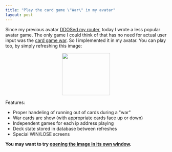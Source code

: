 ```yaml
---
title: "Play the card game \"War\" in my avatar"
layout: post
---
```


Since my previous avatar <a href="/blog/how-i-ddosed-myself-with-an-avatar/">DDOSed my router</a>, today I wrote a less popular avatar game. The only game I could think of that has no need for actual user input was the <a href="http://en.wikipedia.org/wiki/War_(card_game)">card game war</a>. So I implemented it in my avatar. You can play too, by simply refreshing this image:
<p style="text-align: center;"><img class="aligncenter" src="/projects/war/index.php" alt="" width="150" height="132" /></p>
Features:
<ul>
	<li>Proper handeling of running out of cards during a "war"</li>
	<li>War cards are show (with appropriate cards face up or down)</li>
	<li>Independent games for each ip address playing</li>
	<li>Deck state stored in database between refreshes</li>
	<li>Special WIN/LOSE screens</li>
</ul>

**You may want to try <a href="/projects/war/index.php" target="_blank">opening the image in its own window</a>.**
